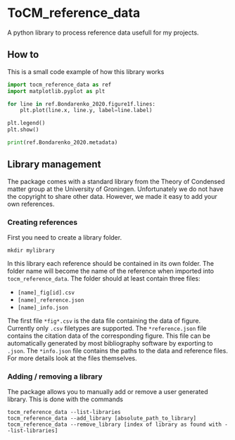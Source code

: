 # ToCM_reference_data
A python library to process reference data usefull for my projects.


## How to
This is a small code example of how this library works
```python
import tocm_reference_data as ref
import matplotlib.pyplot as plt

for line in ref.Bondarenko_2020.figure1f.lines:
    plt.plot(line.x, line.y, label=line.label)

plt.legend()
plt.show()

print(ref.Bondarenko_2020.metadata)

```

## Library management
The package comes with a standard library from the Theory of Condensed matter group at the University of Groningen. Unfortunately we do not have the copyright to share other data. However, we made it easy to add your own references.

### Creating references
First you need to create a library folder. 
```
mkdir mylibrary
```
In this library each reference should be contained in its own folder. The folder name will become the name of the reference when imported into `tocm_reference_data`. The folder should at least contain three files:
- `[name]_fig[id].csv`
- `[name]_reference.json`
- `[name]_info.json`

The first file `*fig*.csv` is the data file containing the data of figure. Currently only `.csv` filetypes are supported. The `*reference.json` file contains the citation data of the corresponding figure. This file can be automatically generated by most bibliography software by exporting to `.json`. The `*info.json` file contains the paths to the data and reference files. For more details look at the files themselves.

### Adding / removing a library
The package allows you to manually add or remove a user generated library. This is done with the commands
```
tocm_reference_data --list-libraries
tocm_reference_data --add_library [absolute_path_to_library]
tocm_reference_data --remove_library [index of library as found with --list-libraries]
```

